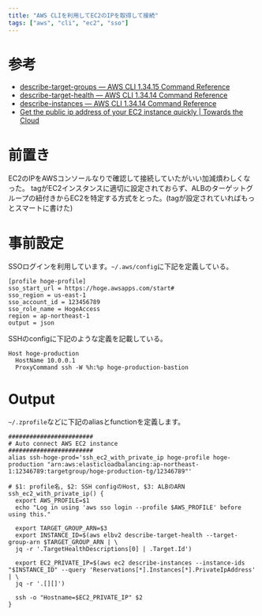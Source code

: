 ```yaml
---
title: "AWS CLIを利用してEC2のIPを取得して接続"
tags: ["aws", "cli", "ec2", "sso"]
---
```


# 参考
* [describe-target-groups — AWS CLI 1.34.15 Command Reference](https://docs.aws.amazon.com/cli/latest/reference/elbv2/describe-target-groups.html#description)
* [describe-target-health — AWS CLI 1.34.14 Command Reference](https://docs.aws.amazon.com/cli/latest/reference/elbv2/describe-target-health.html)
* [describe-instances — AWS CLI 1.34.14 Command Reference](https://docs.aws.amazon.com/cli/latest/reference/ec2/describe-instances.html)
* [Get the public ip address of your EC2 instance quickly | Towards the Cloud](https://towardsthecloud.com/get-ip-address-amazon-ec2-instance)

# 前置き
EC2のIPをAWSコンソールなりで確認して接続していたがいい加減煩わしくなった。
tagがEC2インスタンスに適切に設定されておらず、ALBのターゲットグループの紐付きからEC2を特定する方式をとった。(tagが設定されていればもっとスマートに書けた)

# 事前設定
SSOログインを利用しています。`~/.aws/config`に下記を定義している。
```
[profile hoge-profile]
sso_start_url = https://hoge.awsapps.com/start#
sso_region = us-east-1
sso_account_id = 123456789
sso_role_name = HogeAccess
region = ap-northeast-1
output = json
```

SSHのconfigに下記のような定義を記載している。

```
Host hoge-production
  HostName 10.0.0.1
  ProxyCommand ssh -W %h:%p hoge-production-bastion
```

# Output
`~/.zprofile`などに下記のaliasとfunctionを定義します。

```
########################
# Auto connect AWS EC2 instance
########################
alias ssh-hoge-prod='ssh_ec2_with_private_ip hoge-profile hoge-production "arn:aws:elasticloadbalancing:ap-northeast-1:12346789:targetgroup/hoge-production-tg/12346789"'

# $1: profile名, $2: SSH configのHost, $3: ALBのARN
ssh_ec2_with_private_ip() {
  export AWS_PROFILE=$1
  echo "Log in using 'aws sso login --profile $AWS_PROFILE' before using this."

  export TARGET_GROUP_ARN=$3
  export INSTANCE_ID=$(aws elbv2 describe-target-health --target-group-arn $TARGET_GROUP_ARN | \
  jq -r '.TargetHealthDescriptions[0] | .Target.Id')

  export EC2_PRIVATE_IP=$(aws ec2 describe-instances --instance-ids "$INSTANCE_ID" --query 'Reservations[*].Instances[*].PrivateIpAddress' | \
  jq -r '.[][]')

  ssh -o "Hostname=$EC2_PRIVATE_IP" $2
}
```
